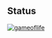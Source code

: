 ## Status

[![gameoflife](https://catalog.flipperzero.one/application/gameoflife/widget)](https://catalog.flipperzero.one/application/gameoflife/page)